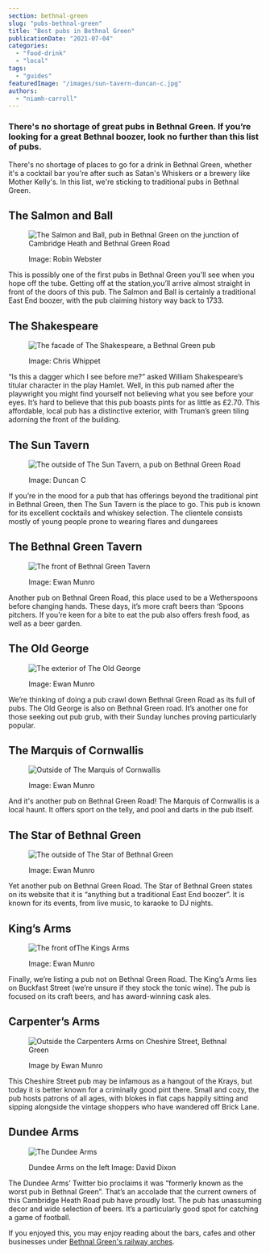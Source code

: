 ```yaml
---
section: bethnal-green
slug: "pubs-bethnal-green"
title: "Best pubs in Bethnal Green"
publicationDate: "2021-07-04"
categories: 
  - "food-drink"
  - "local"
tags: 
  - "guides"
featuredImage: "/images/sun-tavern-duncan-c.jpg"
authors: 
  - "niamh-carroll"
---
```


### There's no shortage of great pubs in Bethnal Green. If you’re looking for a great Bethnal boozer, look no further than this list of pubs.

There's no shortage of places to go for a drink in Bethnal Green, whether it's a cocktail bar you're after such as Satan's Whiskers or a brewery like Mother Kelly's. In this list, we're sticking to traditional pubs in Bethnal Green.

## The Salmon and Ball

<figure>

![The Salmon and Ball, pub in Bethnal Green on the junction of Cambridge Heath and Bethnal Green Road](/images/salmon-and-ball-robin-webster.jpg)

<figcaption>

Image: Robin Webster

</figcaption>

</figure>

This is possibly one of the first pubs in Bethnal Green you'll see when you hope off the tube. Getting off at the station,you’ll arrive almost straight in front of the doors of this pub. The Salmon and Ball is certainly a traditional East End boozer, with the pub claiming history way back to 1733. 

## The Shakespeare

<figure>

![The facade of The Shakespeare, a Bethnal Green pub](/images/shakespare-chris-whippet.jpg)

<figcaption>

Image: Chris Whippet

</figcaption>

</figure>

“Is this a dagger which I see before me?” asked William Shakespeare’s titular character in the play Hamlet. Well, in this pub named after the playwright you might find yourself not believing what you see before your eyes. It’s hard to believe that this pub boasts pints for as little as £2.70. This affordable, local pub has a distinctive exterior, with Truman’s green tiling adorning the front of the building. 

## The Sun Tavern

<figure>

![The outside of The Sun Tavern, a pub on Bethnal Green Road](/images/sun-tavern-duncan-c.jpg)

<figcaption>

Image: Duncan C

</figcaption>

</figure>

If you’re in the mood for a pub that has offerings beyond the traditional pint in Bethnal Green, then The Sun Tavern is the place to go. This pub is known for its excellent cocktails and whiskey selection. The clientele consists mostly of young people prone to wearing flares and dungarees

## The Bethnal Green Tavern

<figure>

![The front of Bethnal Green Tavern](/images/bethnal-green-tavern-ewan-munro.jpg)

<figcaption>

Image: Ewan Munro

</figcaption>

</figure>

Another pub on Bethnal Green Road, this place used to be a Wetherspoons before changing hands. These days, it’s more craft beers than ‘Spoons pitchers. If you’re keen for a bite to eat the pub also offers fresh food, as well as a beer garden. 

## The Old George

<figure>

![The exterior of The Old George](/images/the-old-george-ewan-munro-1.jpg)

<figcaption>

Image: Ewan Munro

</figcaption>

</figure>

We’re thinking of doing a pub crawl down Bethnal Green Road as its full of pubs. The Old George is also on Bethnal Green road. It’s another one for those seeking out pub grub, with their Sunday lunches proving particularly popular. 

## The Marquis of Cornwallis

<figure>

![Outside of The Marquis of Cornwallis](/images/mARUIS-1.jpg)

<figcaption>

Image: Ewan Munro

</figcaption>

</figure>

And it's another pub on Bethnal Green Road! The Marquis of Cornwallis is a local haunt. It offers sport on the telly, and pool and darts in the pub itself.

## The Star of Bethnal Green

<figure>

![The outside of The Star of Bethnal Green](/images/star-of-bethnal-green-ewan-munro.jpg)

<figcaption>

Image: Ewan Munro

</figcaption>

</figure>

Yet another pub on Bethnal Green Road. The Star of Bethnal Green states on its website that it is “anything but a traditional East End boozer”. It is known for its events, from live music, to karaoke to DJ nights.

## King’s Arms

<figure>

![The front ofThe Kings Arms](/images/kings-arms-ewan-munro.jpg)

<figcaption>

Image: Ewan Munro

</figcaption>

</figure>

Finally, we’re listing a pub not on Bethnal Green Road. The King’s Arms lies on Buckfast Street (we’re unsure if they stock the tonic wine). The pub is focused on its craft beers, and has award-winning cask ales. 

## Carpenter’s Arms

<figure>

![Outside the Carpenters Arms on Cheshire Street, Bethnal Green](/images/carpenters-arms-outside-ewan-munro-1.jpg)

<figcaption>

Image by Ewan Munro

</figcaption>

</figure>

This Cheshire Street pub may be infamous as a hangout of the Krays, but today it is better known for a criminally good pint there. Small and cozy, the pub hosts patrons of all ages, with blokes in flat caps happily sitting and sipping alongside the vintage shoppers who have wandered off Brick Lane. 

## Dundee Arms

<figure>

![The Dundee Arms](/images/dundee-arms-david-dixon.jpg)

<figcaption>

Dundee Arms on the left Image: David Dixon

</figcaption>

</figure>

The Dundee Arms’ Twitter bio proclaims it was “formerly known as the worst pub in Bethnal Green”. That’s an accolade that the current owners of this Cambridge Heath Road pub have proudly lost. The pub has unassuming decor and wide selection of beers. It’s a particularly good spot for catching a game of football. 

If you enjoyed this, you may enjoy reading about the bars, cafes and other businesses under [Bethnal Green's railway arches](https://bethnalgreenlondon.co.uk/discovering-railway-arches/).

